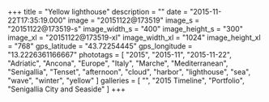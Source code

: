 +++
title = "Yellow lighthouse"
description = ""
date = "2015-11-22T17:35:19.000"
image = "20151122@173519"
image_s = "20151122@173519-s"
image_width_s = "400"
image_height_s = "300"
image_xl = "20151122@173519-xl"
image_width_xl = "1024"
image_height_xl = "768"
gps_latitude = "43.72254445"
gps_longitude = "13.2226361166667"
phototags = [ "2015", "2015-11", "2015-11-22", "Adriatic", "Ancona", "Europe", "Italy", "Marche", "Mediterranean", "Senigallia", "Tenset", "afternoon", "cloud", "harbor", "lighthouse", "sea", "wave", "winter", "yellow" ]
galleries = [ "", "2015 Timeline", "Portfolio", "Senigallia City and Seaside" ]
+++
